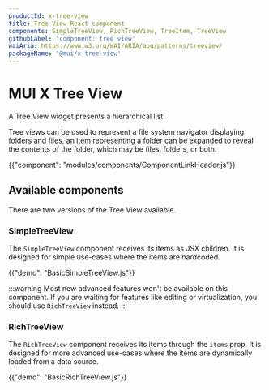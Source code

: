 ```yaml
---
productId: x-tree-view
title: Tree View React component
components: SimpleTreeView, RichTreeView, TreeItem, TreeView
githubLabel: 'component: tree view'
waiAria: https://www.w3.org/WAI/ARIA/apg/patterns/treeview/
packageName: '@mui/x-tree-view'
---
```


# MUI X Tree View

<p class="description">A Tree View widget presents a hierarchical list.</p>

Tree views can be used to represent a file system navigator displaying folders and files, an item representing a folder can be expanded to reveal the contents of the folder, which may be files, folders, or both.

{{"component": "modules/components/ComponentLinkHeader.js"}}

## Available components

There are two versions of the Tree View available.

### SimpleTreeView

The `SimpleTreeView` component receives its items as JSX children.
It is designed for simple use-cases where the items are hardcoded.

{{"demo": "BasicSimpleTreeView.js"}}

:::warning
Most new advanced features won't be available on this component.
If you are waiting for features like editing or virtualization, you should use `RichTreeView` instead.
:::

### RichTreeView

The `RichTreeView` component receives its items through the `items` prop.
It is designed for more advanced use-cases where the items are dynamically loaded from a data source.

{{"demo": "BasicRichTreeView.js"}}
